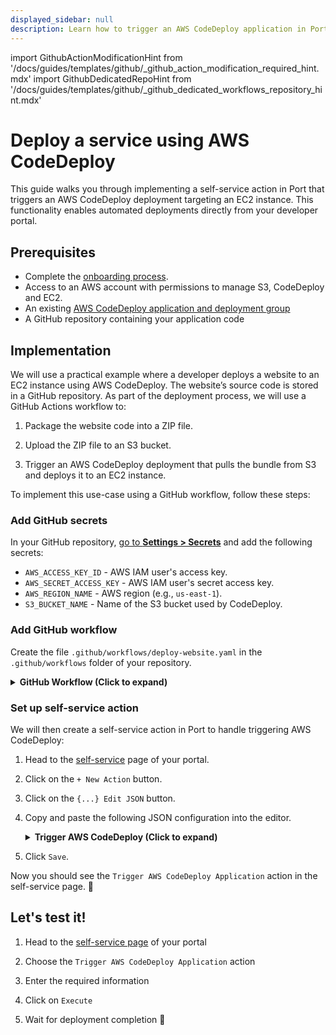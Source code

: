 ```yaml
---
displayed_sidebar: null
description: Learn how to trigger an AWS CodeDeploy application in Port.
---
```


import GithubActionModificationHint from '/docs/guides/templates/github/_github_action_modification_required_hint.mdx'
import GithubDedicatedRepoHint from '/docs/guides/templates/github/_github_dedicated_workflows_repository_hint.mdx'

# Deploy a service using AWS CodeDeploy
This guide walks you through implementing a self-service action in Port that triggers an AWS CodeDeploy deployment targeting an EC2 instance. This functionality enables automated deployments directly from your developer portal.


## Prerequisites

- Complete the [onboarding process](/getting-started/overview).
- Access to an AWS account with permissions to manage S3, CodeDeploy and EC2.
- An existing [AWS CodeDeploy application and deployment group](https://docs.aws.amazon.com/codedeploy/latest/userguide/getting-started-codedeploy.html)
- A GitHub repository containing your application code

## Implementation

We will use a practical example where a developer deploys a website to an EC2 instance using AWS CodeDeploy. The website’s source code is stored in a GitHub repository. As part of the deployment process, we will use a GitHub Actions workflow to:

1. Package the website code into a ZIP file.

2. Upload the ZIP file to an S3 bucket.

3. Trigger an AWS CodeDeploy deployment that pulls the bundle from S3 and deploys it to an EC2 instance.

To implement this use-case using a GitHub workflow, follow these steps:

<h3>Add GitHub secrets</h3>

In your GitHub repository, [go to **Settings > Secrets**](https://docs.github.com/en/actions/security-guides/using-secrets-in-github-actions#creating-secrets-for-a-repository) and add the following secrets:
- `AWS_ACCESS_KEY_ID` - AWS IAM user's access key.
- `AWS_SECRET_ACCESS_KEY` - AWS IAM user's secret access key.
- `AWS_REGION_NAME` - AWS region (e.g., `us-east-1`).
- `S3_BUCKET_NAME` - Name of the S3 bucket used by CodeDeploy.


### Add GitHub workflow

Create the file `.github/workflows/deploy-website.yaml` in the `.github/workflows` folder of your repository.

<GithubDedicatedRepoHint/>

<details>
<summary><b>GitHub Workflow (Click to expand)</b></summary>

```yaml showLineNumbers
name: Deploy Website with CodeDeploy

on:
  workflow_dispatch:
    inputs:
      applicationName:
        description: 'AWS CodeDeploy application name'
        required: true
        type: string
      deploymentGroup:
        description: 'AWS CodeDeploy deployment group name'
        required: true
        type: string
jobs:
  deploy:
    runs-on: ubuntu-latest
    env:
      AWS_REGION: ${{ secrets.AWS_REGION_NAME }}
      S3_BUCKET: ${{ secrets.S3_BUCKET_NAME }}
    steps:
      - name: Checkout source
        uses: actions/checkout@v4

      - name: Configure AWS credentials
        uses: aws-actions/configure-aws-credentials@v4
        with:
          aws-access-key-id: ${{ secrets.AWS_ACCESS_KEY_ID }}
          aws-secret-access-key: ${{ secrets.AWS_SECRET_ACCESS_KEY }}
          aws-region: ${{ env.AWS_REGION }}

      - name: Zip source code
        run: |
          zip -r website.zip index.html scripts appspec.yml

      - name: Upload to S3
        run: |
          TIMESTAMP=$(date +%s)
          S3_KEY=website-$TIMESTAMP.zip
          aws s3 cp website.zip s3://$S3_BUCKET/$S3_KEY
          echo "S3_KEY=$S3_KEY" >> $GITHUB_ENV

      - name: Deploy via CodeDeploy
        run: |
          aws deploy create-deployment \
            --application-name "${{ github.event.inputs.applicationName }}" \
            --deployment-group-name "${{ github.event.inputs.deploymentGroup }}" \
            --s3-location bucket=$S3_BUCKET,key=$S3_KEY,bundleType=zip \
            --file-exists-behavior OVERWRITE \
            --region $AWS_REGION
```
</details>

### Set up self-service action

We will then create a self-service action in Port to handle triggering AWS CodeDeploy:

1. Head to the [self-service](https://app.getport.io/self-serve) page of your portal.
2. Click on the `+ New Action` button.
3. Click on the `{...} Edit JSON` button.
4. Copy and paste the following JSON configuration into the editor.

    <details>
    <summary><b>Trigger AWS CodeDeploy (Click to expand)</b></summary>

    <GithubActionModificationHint/>

    ```json showLineNumbers
    {
      "identifier": "trigger_aws_code_deploy_app",
      "title": "Trigger AWS CodeDeploy Application",
      "icon": "AWS",
      "description": "A self service action to deploy a website to EC2 via AWS CodeDeploy",
      "trigger": {
        "type": "self-service",
        "operation": "CREATE",
        "userInputs": {
          "properties": {
            "applicationName": {
              "type": "string",
              "title": "Application Name",
              "description": "CodeDeploy application name"
            },
            "deploymentGroup": {
              "type": "string",
              "title": "CodeDeploy deployment group name"
            }
          },
          "required": [
            "applicationName",
            "deploymentGroup"
          ],
          "order": [
            "applicationName",
            "deploymentGroup"
          ]
        }
      },
      "invocationMethod": {
        "type": "GITHUB",
        "org": "<YOUR_GITHUB_ORG>",
        "repo": "<YOUR_GITHUB_REPO>",
        "workflow": "deploy-website.yaml",
        "workflowInputs": {
          "{{ spreadValue() }}": "{{ .inputs }}"
        },
        "reportWorkflowStatus": true
      },
      "requiredApproval": false
    }
    ```
    </details>

5. Click `Save`.

Now you should see the `Trigger AWS CodeDeploy Application` action in the self-service page. 🎉


## Let's test it!

1. Head to the [self-service page](https://app.getport.io/self-serve) of your portal

2. Choose the `Trigger AWS CodeDeploy Application` action

3. Enter the required information

4. Click on `Execute`

5. Wait for deployment completion 🎉


